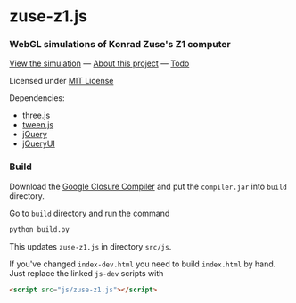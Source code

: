 zuse-z1.js
==========

### WebGL simulations of Konrad Zuse's Z1 computer ###

[View the simulation](http://daign.github.com/zuse-z1.js/src/) — [About this project](https://github.com/daign/zuse-z1.js/wiki/About) — [Todo](https://github.com/daign/zuse-z1.js/wiki/Todo)

Licensed under [MIT License](https://github.com/daign/zuse-z1.js/blob/master/LICENSE.txt)

Dependencies:
* [three.js](https://github.com/mrdoob/three.js)
* [tween.js](https://github.com/sole/tween.js)
* [jQuery](https://github.com/jquery/jquery)
* [jQueryUI](https://github.com/jquery/jquery-ui)

### Build ###

Download the [Google Closure Compiler](https://developers.google.com/closure/compiler/) and put the `compiler.jar` into `build` directory.

Go to `build` directory and run the command

```python
python build.py
```

This updates `zuse-z1.js` in directory `src/js`.

If you've changed `index-dev.html` you need to build `index.html` by hand. Just replace the linked `js-dev` scripts with

```html
<script src="js/zuse-z1.js"></script>
```

